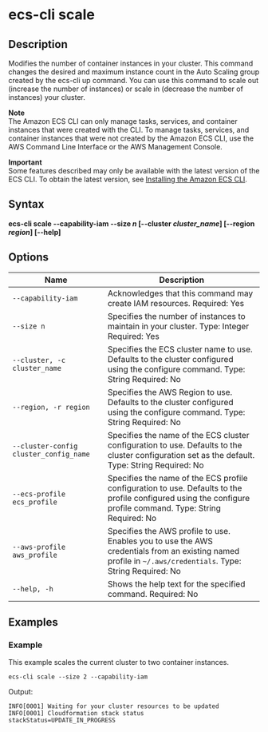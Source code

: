 # ecs\-cli scale<a name="cmd-ecs-cli-scale"></a>

## Description<a name="cmd-ecs-cli-scale-description"></a>

Modifies the number of container instances in your cluster\. This command changes the desired and maximum instance count in the Auto Scaling group created by the ecs\-cli up command\. You can use this command to scale out \(increase the number of instances\) or scale in \(decrease the number of instances\) your cluster\.

**Note**  
The Amazon ECS CLI can only manage tasks, services, and container instances that were created with the CLI\. To manage tasks, services, and container instances that were not created by the Amazon ECS CLI, use the AWS Command Line Interface or the AWS Management Console\.

**Important**  
Some features described may only be available with the latest version of the ECS CLI\. To obtain the latest version, see [Installing the Amazon ECS CLI](ECS_CLI_installation.md)\.

## Syntax<a name="cmd-ecs-cli-scale-syntax"></a>

**ecs\-cli scale \-\-capability\-iam \-\-size *n* \[\-\-cluster *cluster\_name*\] \[\-\-region *region*\] \[\-\-help\]** 

## Options<a name="cmd-ecs-cli-scale-options"></a>


| Name | Description | 
| --- | --- | 
|  `--capability-iam`  |  Acknowledges that this command may create IAM resources\. Required: Yes  | 
|  `--size n`  |  Specifies the number of instances to maintain in your cluster\. Type: Integer Required: Yes  | 
|  `--cluster, -c cluster_name`  |  Specifies the ECS cluster name to use\. Defaults to the cluster configured using the configure command\. Type: String Required: No  | 
|  `--region, -r region`  |  Specifies the AWS Region to use\. Defaults to the cluster configured using the configure command\. Type: String Required: No  | 
|  `--cluster-config cluster_config_name`  |  Specifies the name of the ECS cluster configuration to use\. Defaults to the cluster configuration set as the default\. Type: String Required: No  | 
|  `--ecs-profile ecs_profile`  |  Specifies the name of the ECS profile configuration to use\. Defaults to the profile configured using the configure profile command\. Type: String Required: No  | 
|  `--aws-profile aws_profile`  |  Specifies the AWS profile to use\. Enables you to use the AWS credentials from an existing named profile in `~/.aws/credentials`\. Type: String Required: No  | 
|  `--help, -h`  |  Shows the help text for the specified command\. Required: No  | 

## Examples<a name="cmd-ecs-cli-scale-examples"></a>

### Example<a name="cmd-ecs-cli-scale-example-1"></a>

This example scales the current cluster to two container instances\.

```
ecs-cli scale --size 2 --capability-iam
```

Output:

```
INFO[0001] Waiting for your cluster resources to be updated
INFO[0001] Cloudformation stack status                   stackStatus=UPDATE_IN_PROGRESS
```